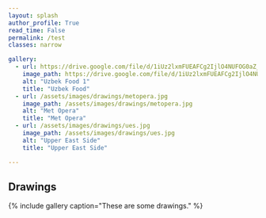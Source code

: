 ```yaml
---
layout: splash
author_profile: True
read_time: False
permalink: /test
classes: narrow

gallery:
  - url: https://drive.google.com/file/d/1iUz2lxmFUEAFCg2IjlO4NUFOG0aZ_4E8/view?usp=sharing
    image_path: https://drive.google.com/file/d/1iUz2lxmFUEAFCg2IjlO4NUFOG0aZ_4E8/view?usp=sharing
    alt: "Uzbek Food 1"
    title: "Uzbek Food"
  - url: /assets/images/drawings/metopera.jpg
    image_path: /assets/images/drawings/metopera.jpg
    alt: "Met Opera"
    title: "Met Opera"
  - url: /assets/images/drawings/ues.jpg
    image_path: /assets/images/drawings/ues.jpg
    alt: "Upper East Side"
    title: "Upper East Side"

---
```


## Drawings

{% include gallery caption="These are some drawings." %}

